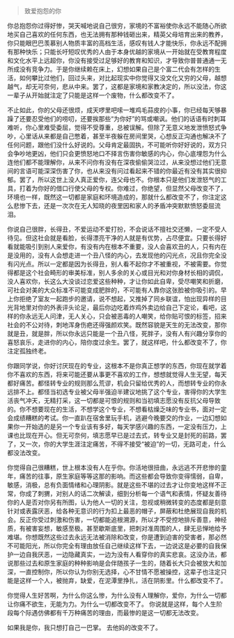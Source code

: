 
> 致爱抱怨的你

你总抱怨你过得好惨，哭天喊地说自己很穷，家境的不富裕使你永远不能随心所欲地买自己喜欢的任何东西，也无法拥有那种钱砸出来，精英父母培育出来的教养，你只能眼巴巴羡慕别人物质丰富的高档生活，感叹有钱人才能快乐，你永远不配拥有那种快乐；只能长吁短叹优秀的人由于本身优越的家境从一开始就在受教育程度和文化水平上远超你，你没有接受过足够好的教育和知识，才导致你普普通通一无所成没有竞争力。于是你继续赖在床上，幻想如果自己是个富二代会有怎样的生活，如何攀比过他们，回过头来，对比起现实中你觉得又没文化又穷的父母，越想越气，却无可奈何，悲从中来。罢了，这都是家境和家教决定的，所以没法，你这一辈子从开始就注定了只能是这样一个废物，什么都改变不了。

不止如此，你的父母还很烦，成天啰里吧嗦一堆鸡毛蒜皮的小事，你已经每天够暴躁了还要忍受他们的唠叨，还要挨那些“为你好”的骂或嘲讽。他们的话语有时刺耳难听，你心里难受委屈，觉得不受尊重，总被误解。但除了无意义地发泄愤怒式争吵，心里话从来都是自己憋着，甚至半夜躲在房间里哭，心想反正沟通也解决不了任何问题，跟他们没什么好说的。父母肯定最固执，不可能听你好好说的，双方只会争吵地更凶，他们只会更愤怒地口不择言伤害你敏感的内心，你心底埋怨为什么连他们都不能理解你，从来不问你有没有在深夜偷偷哭泣过，从来没想过他们无意间的言语可能深深伤害了你，也从来没有问过看起来不错的你最近有没有其实很抑郁。罢了，所以这世上没人真正爱你，连父母也不。你根本只是他们发泄怒气的工具，打着为你好的借口行使父母的专权。你难过，你绝望，但显然父母改变不了，环境也一样，既然这一切都是家庭和环境造成的，那就什么都改变不了，你注定这么悲惨下去，还是一次次在无人知晓的夜里因和家人的矛盾冲突默默愤怒委屈流泪。

你说自己很胖，长得丑，不爱运动不爱打扮，不会说话不擅社交还懒，一定不受人待见。但这社会就是看脸，长得漂亮干净的人就是有优势，占尽便宜。只要长得好看就能吸引到别人来爱你，有没有内在根本不重要，没人会喜欢丑的人，只有内在是没用的，没有人会想走进一个丑八怪的内心，去发现他的闪光点，况且你完全没有闪光点。所以一定都是因为长得丑，别人看不起你才不被重视，不被需要。你觉得都是这个社会畸形的审美标准，别人多余的关心或目光和对你身材长相的调侃，没人喜欢你，长这么大没谈过恋爱这些种种，才让你如此自卑，受尽嘲笑和折磨，可社会对美的大众标准不可能变成肥胖的，不可能有人靠你这张脸被你吸引的。早上你拒绝了室友一起跑步的邀请，说不想起，又推掉了同乡联谊，怕出现异样的目光背地里对你的外表评头论足，最后你边吃着炸鸡外卖边给自己下定论，看吧，这样的你永远无人问津，无人关心，只会被恶毒的人嘲笑，给你贴可恨的标签，招来社会的不公对待，刺地浑身伤疤还得强颜欢笑。既然容貌是天生的无法改变，那你就是丑，就是胖，所以你永远只能是一个丑八怪，死胖子，没有人有兴趣分享你的喜怒哀乐，走进你的内心，陪你度过余生。罢了，就这样吧，什么都改变不了，你注定孤独终老。

你跟同学说，你好讨厌现在的专业，这根本不是你真正想学的东西，你现在就学着你不喜欢的东西，将来可能还要从事更不喜欢的工作，想想就觉得人生无望，每天都好痛苦。都怪转专业的规则那么荒谬，机会只留给优秀的人，而想转专业的你永远排不上。都怪当初选专业被父母半强迫半建议地挑了这个专业，害得你的大学生活丧气冲天，无精打采，这一切都是可恨的规则和当初填志愿没有反抗父母导致的。你不想要现在的生活，不想学这个专业，不想看枯燥乏味的专业书，面对一定会成绩糟糕的考试。你一直趴在宿舍里玩手机，逃避今晚要交的作业，一边幻想如果你一开始选的是另一个专业该有多好，每天学感兴趣的东西，一定没有压力，上课也比现在开心。但无可奈何，填志愿早已是过去式，转专业又是封死的前路，罢了，又一次，你的大学生涯注定痛苦，不得不接受“被迫”的一切，无路可走，什么都没法改变。

你觉得自己很糟糕，世上根本没有人在乎你。你活地很扭曲，永远逃不开悲惨的童年，痛苦的往事，原生家庭等等这那的影响。而这些都会导致你变得懦弱，自卑，敏感，消极，总有负面情绪和心理阴影。就是这些不堪的过去才让你变地这样不正常，你成了刺猬，对别人的话二次解读，细到分析每一个语气和表情，怀疑友善待你的人是否对你另有所图，认为他人一切的关注，忽视或稍微转变的态度都是刻意针对或表露厌恶，给各种无意识的行为扣上最恶的帽子，屏蔽和杜绝展现自我的机会。反正你受过刺激和伤害，一切都能追根溯源，所以才不受控地排斥善意，神经质，有被害妄想，敏感至极。甚至歇斯底里，把刺对准周围的人，肆无忌惮地给予难堪。你想既然这些过去永远无法被消除和改变，你是遭到迫害的受害者，那必然不可能阳光，所以你完全有理由放任自己继续这样下去，一边说这是必要的自我保护一边自我厌恶，一边隐藏真实，一边为没有人看穿你的真实悲哀。这没办法，都说那些过去和原生家庭的种种影响是会伴随孩子一生的，随着长大只会被放大和加深，一直控制你，所以你认为你别无选择，心不甘情不愿被操控，这辈子也注定只能是这样一个人，被抛弃，缺爱，在泥潭里挣扎，活在阴影里。什么都改变不了。

你觉得人生好苦啊，为什么你这么惨，为什么没有人理解你，爱你，为什么一切都让你痛不欲生，无能为力。为什么一切都改变不了。
你说就是这样，每个人生阶段每个际遇仿佛都有千万种痛苦的理由，而最惨的是这一切都无法改变。

如果我是你，我只想打自己一巴掌。
去他妈的改变不了。

<!-- ##{"timestamp":1599494400}##-->